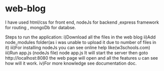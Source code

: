 # web-blog
I have used html/css for front end, nodeJs for backend ,express framework for routing , mongoDb for databse.


Steps to run the application:
i)Download all the files in the web blog
ii)Add node_modules folder(as i was unable to upload it due to number of files in it)
iii)For installing nodeJs you can see online help like(w3schools.com)
iii)Run app.js (nodeJs file)
    node app.js
    It will start the server then goto http://localhost:8080 the web page will open and all the features u can see how will it work.
iv)For more knowledge see documentation doc.
